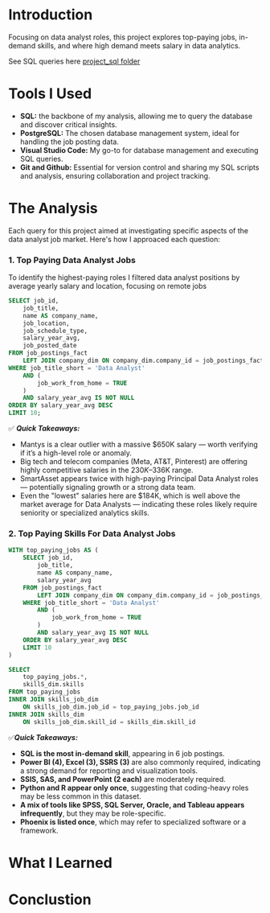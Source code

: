 # Introduction
Focusing on data analyst roles, this project explores top-paying jobs, in-demand skills, and where high demand meets salary in data analytics.

See SQL queries here [project_sql folder](/project_sql/)

# Tools I Used

- **SQL:** the backbone of my analysis, allowing me to query the database and discover critical insights.
- **PostgreSQL:** The chosen database management system, ideal for handling the job posting data.
- **Visual Studio Code:** My go-to for database management and executing SQL queries.
- **Git and Github:** Essential for version control and sharing my SQL scripts and analysis, ensuring collaboration and project tracking.

# The Analysis
Each query for this project aimed at investigating specific aspects of the data analyst job market. Here's how I approaced each question:

### 1. Top Paying Data Analyst Jobs
To identify the highest-paying roles I filtered data analyst positions by average yearly salary and location, focusing on remote jobs

```sql
SELECT job_id,
    job_title,
    name AS company_name,
    job_location,
    job_schedule_type,
    salary_year_avg,
    job_posted_date
FROM job_postings_fact
    LEFT JOIN company_dim ON company_dim.company_id = job_postings_fact.company_id
WHERE job_title_short = 'Data Analyst'
    AND (
        job_work_from_home = TRUE
    )
    AND salary_year_avg IS NOT NULL
ORDER BY salary_year_avg DESC
LIMIT 10;
```
✅ ***Quick Takeaways:***

- Mantys is a clear outlier with a massive $650K salary — worth verifying if it’s a high-level role or anomaly.
- Big tech and telecom companies (Meta, AT&T, Pinterest) are offering highly competitive salaries in the $230K–$336K range.
- SmartAsset appears twice with high-paying Principal Data Analyst roles — potentially signaling growth or a strong data team.
- Even the "lowest" salaries here are $184K, which is well above the market average for Data Analysts — indicating these roles likely require seniority or specialized analytics skills.

### 2. Top Paying Skills For Data Analyst Jobs

```sql
WITH top_paying_jobs AS (
    SELECT job_id,
        job_title,
        name AS company_name,
        salary_year_avg
    FROM job_postings_fact
        LEFT JOIN company_dim ON company_dim.company_id = job_postings_fact.company_id
    WHERE job_title_short = 'Data Analyst'
        AND (
            job_work_from_home = TRUE
        )
        AND salary_year_avg IS NOT NULL
    ORDER BY salary_year_avg DESC
    LIMIT 10
)

SELECT 
    top_paying_jobs.*,
    skillS_dim.skills
FROM top_paying_jobs
INNER JOIN skills_job_dim
    ON skills_job_dim.job_id = top_paying_jobs.job_id
INNER JOIN skills_dim
    ON skills_job_dim.skill_id = skills_dim.skill_id
```

✅***Quick Takeaways:***

- **SQL is the most in-demand skill**, appearing in 6 job postings.
- **Power BI (4), Excel (3), SSRS (3)** are also commonly required, indicating a strong demand for reporting and visualization tools.
- **SSIS, SAS, and PowerPoint (2 each)** are moderately required.
- **Python and R appear only once**, suggesting that coding-heavy roles may be less common in this dataset.
- **A mix of tools like SPSS, SQL Server, Oracle, and Tableau appears infrequently**, but they may be role-specific.
- **Phoenix is listed once**, which may refer to specialized software or a framework.

# What I Learned
# Conclustion
